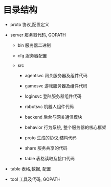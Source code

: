 
# 目录结构

* proto
	协议,配置定义

* server
	服务器代码, GOPATH

	* bin
		服务器二进制
	
	* cfg
		服务器配置
	
	* src
	
		* agentsvc
			网关服务器及组件代码
		
		* gamesvc
			游戏服务器及组件代码
		
		* loginsvc
			登陆服务器组件代码
		
		* robotsvc
			机器人组件代码
			
		* backend
			后台与网关通信模块
			
		* behavior
			行为系统, 整个服务器的核心框架
		
		* proto
			生成的协议,结构代码
		
		* share
			服务共享的代码
		
		* table
			表格读取及接口代码
		
* table
	表格,数据, 配置

* tool
	工具及代码, GOPATH